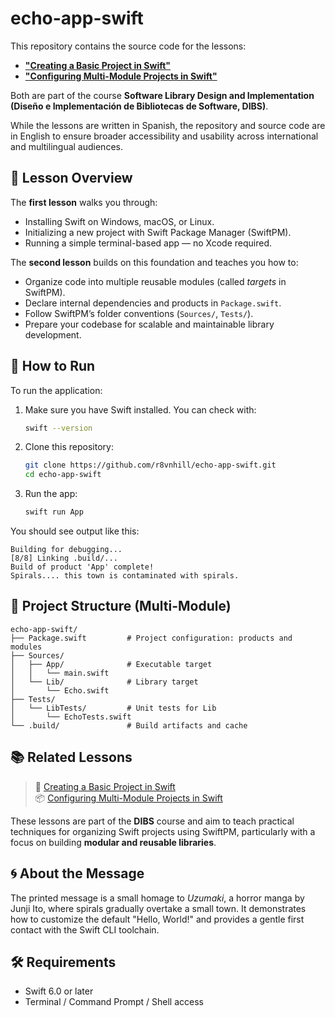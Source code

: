 # echo-app-swift

This repository contains the source code for the lessons:

- [**"Creating a Basic Project in Swift"**](https://dibs.pages.dev/docs/build-systems/init/swift)
- [**"Configuring Multi-Module Projects in Swift"**](https://dibs.pages.dev/docs/build-systems/basic-config/swift)

Both are part of the course **Software Library Design and Implementation (Diseño e Implementación de Bibliotecas de Software, DIBS)**.

While the lessons are written in Spanish, the repository and source code are in English to ensure broader accessibility and usability across international and multilingual audiences.

## 🌱 Lesson Overview

The **first lesson** walks you through:

- Installing Swift on Windows, macOS, or Linux.
- Initializing a new project with Swift Package Manager (SwiftPM).
- Running a simple terminal-based app — no Xcode required.

The **second lesson** builds on this foundation and teaches you how to:

- Organize code into multiple reusable modules (called *targets* in SwiftPM).
- Declare internal dependencies and products in `Package.swift`.
- Follow SwiftPM’s folder conventions (`Sources/`, `Tests/`).
- Prepare your codebase for scalable and maintainable library development.

## 🚀 How to Run

To run the application:

1. Make sure you have Swift installed. You can check with:

    ```bash
    swift --version
    ```

2. Clone this repository:

    ```bash
    git clone https://github.com/r8vnhill/echo-app-swift.git
    cd echo-app-swift
    ```

3. Run the app:

    ```bash
    swift run App
    ```

You should see output like this:

```
Building for debugging...
[8/8] Linking .build/...
Build of product 'App' complete!
Spirals.... this town is contaminated with spirals.
```

## 🧱 Project Structure (Multi-Module)

```text
echo-app-swift/
├── Package.swift         # Project configuration: products and modules
├── Sources/
│   ├── App/              # Executable target
│   │   └── main.swift
│   └── Lib/              # Library target
│       └── Echo.swift
├── Tests/
│   └── LibTests/         # Unit tests for Lib
│       └── EchoTests.swift
└── .build/               # Build artifacts and cache
```

## 📚 Related Lessons

> 📘 [Creating a Basic Project in Swift](https://dibs.pages.dev/docs/build-systems/init/swift)  
> 📦 [Configuring Multi-Module Projects in Swift](https://dibs.pages.dev/docs/build-systems/basic-config/swift)

These lessons are part of the **DIBS** course and aim to teach practical techniques for organizing Swift projects using SwiftPM, particularly with a focus on building **modular and reusable libraries**.

## 🌀 About the Message

The printed message is a small homage to *Uzumaki*, a horror manga by Junji Ito, where spirals gradually overtake a small town. It demonstrates how to customize the default "Hello, World!" and provides a gentle first contact with the Swift CLI toolchain.

## 🛠️ Requirements

- Swift 6.0 or later
- Terminal / Command Prompt / Shell access